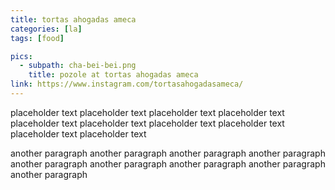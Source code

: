 ```yaml
---
title: tortas ahogadas ameca
categories: [la]
tags: [food]

pics:
  - subpath: cha-bei-bei.png
    title: pozole at tortas ahogadas ameca
link: https://www.instagram.com/tortasahogadasameca/
---
```


placeholder text placeholder text placeholder text placeholder text placeholder
text placeholder text placeholder text placeholder text placeholder text
placeholder text

another paragraph another paragraph another paragraph another paragraph another
paragraph another paragraph another paragraph another paragraph another
paragraph
